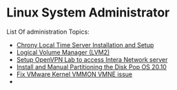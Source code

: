 # Linux System Administrator



List Of administration Topics:

* [Chrony Local Time Server Installation and Setup](Contents/Chrony/README.md)
* [Logical Volume Manager (LVM2)](Contents/LVM2/README.md)
* [Setup OpenVPN Lab to access Intera Network server](Contents/OpenVpn/README.md)
* [Install and Manual Partitioning the Disk Pop OS 20.10](Contents/Pop_OS/README.md)
* [Fix VMware Kernel VMMON VMNE issue](Contents/VMware_vmmon_vmnet/README.md)
* 